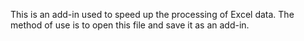 This is an add-in used to speed up the processing of Excel data. The method of use is to open this file and save it as an add-in.
